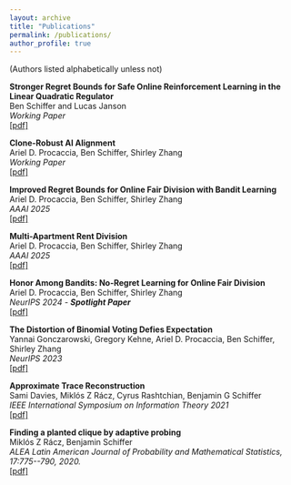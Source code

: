 ```yaml
---
layout: archive
title: "Publications"
permalink: /publications/
author_profile: true
---
```


(Authors listed alphabetically unless not)

**Stronger Regret Bounds for Safe Online Reinforcement Learning in the Linear Quadratic Regulator**  
Ben Schiffer and Lucas Janson  
_Working Paper_  
[[pdf]](/files/Stronger_Regret_Bounds_For_Safe_Online_Reinforcement_Learning-Schiffer_Janson-2024.pdf)  


**Clone-Robust AI Alignment**  
Ariel D. Procaccia, Ben Schiffer, Shirley Zhang  
_Working Paper_  
[[pdf]](/files/rlhf.pdf)  

**Improved Regret Bounds for Online Fair Division with Bandit Learning**  
Ariel D. Procaccia, Ben Schiffer, Shirley Zhang  
_AAAI 2025_  
[[pdf]](/files/2501.07022v1.pdf)  

**Multi-Apartment Rent Division**  
Ariel D. Procaccia, Ben Schiffer, Shirley Zhang  
_AAAI 2025_  
[[pdf]](/files/2403.08051v2.pdf)  

**Honor Among Bandits: No-Regret Learning for Online Fair Division**  
Ariel D. Procaccia, Ben Schiffer, Shirley Zhang  
_NeurIPS 2024 - **Spotlight Paper**_  
[[pdf]](/files/2407.01795v3.pdf)  

**The Distortion of Binomial Voting Defies Expectation**  
Yannai Gonczarowski, Gregory Kehne, Ariel D. Procaccia, Ben Schiffer, Shirley Zhang  
_NeurIPS 2023_  
[[pdf]](/files/expdistortion.pdf)  

**Approximate Trace Reconstruction**  
Sami Davies, Miklós Z Rácz, Cyrus Rashtchian, Benjamin G Schiffer  
_IEEE International Symposium on Information Theory 2021_  
[[pdf]](/files/approximate_trace_reconstruction.pdf)  

**Finding a planted clique by adaptive probing**  
Miklós Z Rácz, Benjamin Schiffer  
_ALEA Latin American Journal of Probability and Mathematical Statistics, 17:775--790, 2020._  
[[pdf]](/files/planted_clique.pdf)

